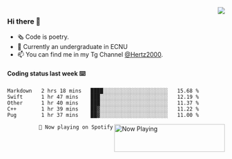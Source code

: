<img  align="right" src="https://github-readme-stats.vercel.app/api?username=BillChen2K&show_icons=true&count_private=true&hide_title=true">

### Hi there 👋

- 🗞 Code is poetry.
- 🌱 Currently an undergraduate in ECNU
- 📫 You can find me in my Tg Channel [@Hertz2000](https://t.me/Hertz2000).

#### Coding status last week ⌨️

<!--START_SECTION:waka-->
```text
Markdown   2 hrs 18 mins   ████░░░░░░░░░░░░░░░░░░░░░   15.68 % 
Swift      1 hr 47 mins    ███░░░░░░░░░░░░░░░░░░░░░░   12.19 % 
Other      1 hr 40 mins    ███░░░░░░░░░░░░░░░░░░░░░░   11.37 % 
C++        1 hr 39 mins    ██▓░░░░░░░░░░░░░░░░░░░░░░   11.22 % 
Pug        1 hr 37 mins    ██▓░░░░░░░░░░░░░░░░░░░░░░   11.00 % 
```
<!--END_SECTION:waka-->


<div>
<a href="https://spotify-now-playing.billchen2k.vercel.app/now-playing?open">
   <img align="right" src="https://spotify-now-playing.billchen2k.vercel.app/now-playing" width="256" height="64" alt="Now Playing">
</a>
</div>

<div>
<p align="right"><code>🎵 Now playing on Spotify</code></p>
</div>

<!--
**BillChen2K/BillChen2K** is a ✨ _special_ ✨ repository because its `README.md` (this file) appears on your GitHub profile.

Here are some ideas to get you started:

- 🔭 I’m currently working on ...
- 🌱 I’m currently learning ...
- 👯 I’m looking to collaborate on ...
- 🤔 I’m looking for help with ...
- 💬 Ask me about ...
- 📫 How to reach me: ...
- 😄 Pronouns: ...
- ⚡ Fun fact: ...
-->
